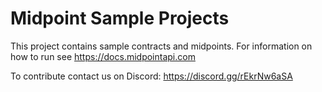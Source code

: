 # Midpoint Sample Projects
This project contains sample contracts and midpoints. For information on how to run see https://docs.midpointapi.com

To contribute contact us on Discord: https://discord.gg/rEkrNw6aSA
